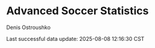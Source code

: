# Advanced Soccer Statistics
Denis Ostroushko

<!-- gfm -->

Last successful data update: 2025-08-08 12:16:30 CST
